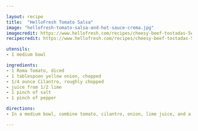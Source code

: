 ```yaml
---

layout: recipe
title:  "HelloFresh Tomato Salsa"
image: "hellofresh-tomato-salsa-and-hot-sauce-crema.jpg"
imagecredit: https://www.hellofresh.com/recipes/cheesy-beef-tostadas-5e5e99eefe4fe564d46a14ca
recipecredit: https://www.hellofresh.com/recipes/cheesy-beef-tostadas-5e5e99eefe4fe564d46a14ca

utensils:
- 1 medium bowl

ingredients:
- 1 Roma Tomato, diced
- 1 tablespoon yellow onion, chopped
- 1/4 ounce Cilantro, roughly chopped
- juice from 1/2 lime
- 1 pinch of salt
- 1 pinch of pepper

directions:
- In a medium bowl, combine tomato, cilantro, onion, lime juice, and a pinch of salt and pepper.

---
```

